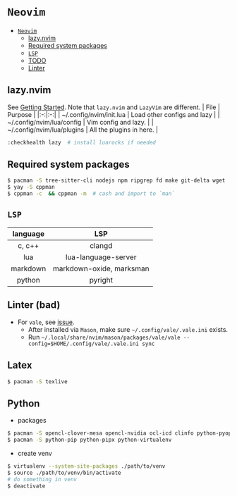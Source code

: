 # `Neovim`

<!--toc:start-->
- [`Neovim`](#neovim)
  - [lazy.nvim](#lazynvim)
  - [Required system packages](#required-system-packages)
  - [`LSP`](#lsp)
  - [TODO](#todo)
  - [Linter](#linter)
<!--toc:end-->

## lazy.nvim
See [Getting Started](https://lazy.folke.io/).
Note that `lazy.nvim` and `LazyVim` are different.
| File | Purpose |
|:-:|:-:|
| ~/.config/nvim/init.lua | Load other configs and lazy |
| ~/.config/nvim/lua/config | Vim config and lazy. |
| ~/.config/nvim/lua/plugins | All the plugins in here. |

```sh
:checkhealth lazy  # install luarocks if needed
```

## Required system packages
```sh
$ pacman -S tree-sitter-cli nodejs npm ripgrep fd make git-delta wget
$ yay -S cppman
$ cppman -c  && cppman -m  # cash and import to `man`
```

## `LSP`
| language | LSP |
|:-:|:-:|
| c, c++ | clangd |
| lua | lua-language-server |
| markdown | markdown-oxide, marksman |
| python | pyright |

## Linter (bad)
- For `vale`, see [issue](https://github.com/mfussenegger/nvim-lint/issues/528).
    - After installed via `Mason`, make sure `~/.config/vale/.vale.ini` exists.
    - Run `~/.local/share/nvim/mason/packages/vale/vale --config=$HOME/.config/vale/.vale.ini sync`

## Latex
```sh
$ pacman -S texlive
```
## Python
- packages
```sh
$ pacman -S opencl-clover-mesa opencl-nvidia ocl-icd clinfo python-pyopencl cuda python-pycuda python-pytorch-opt-cuda python-torchvision-cuda
$ pacman -S python-pip python-pipx python-virtualenv
```
- create venv
```sh
$ virtualenv --system-site-packages ./path/to/venv
$ source ./path/to/venv/bin/activate
# do something in venv
$ deactivate
```
